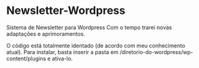 # Newsletter-Wordpress
Sistema de Newsletter para Wordpress
Com o tempo trarei novas adaptações e aprimoramentos.

O código está totalmente identado (de acordo com meu conhecimento atual).
Para instalar, basta inserir a pasta em /diretorio-do-wordpress/wp-content/plugins e ativa-lo.

